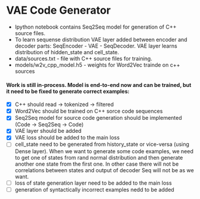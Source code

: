 # VAE Code Generator
- Ipython notebook contains Seq2Seq model for generation of C++ source files.
- To learn sequense distribution VAE layer added between encoder and decoder parts:
SeqEncoder - VAE - SeqDecoder. VAE layer learns distribution of hidden_state and cell_state.
- data/sources.txt - file with C++ source files for training.
- models/w2v_cpp_model.h5 - weights for Word2Vec trainde on c++ sources


#### Work is still in-process. Model is end-to-end now and can be trained, but it need to be fixed to generate correct examples:
- [x] C++ should read -> tokenized -> filtered
- [x] Word2Vec should be trained on C++ sorce code sequences
- [x] Seq2Seq model for source code generation should be implemented (Code -> Seq2Seq -> Code)
- [x] VAE layer should be added
- [x] VAE loss should be added to the main loss
- [ ] cell_state need to be generated from history_state or vice-versa (using Dense layer). When we want to generate some code examples, we need to get one of states from rand normal distribution and then generate another one state from the first one. In other case there will not be correlations between states and output of decoder Seq will not be as we want.  
- [ ] loss of state generation layer need to be added to the main loss
- [ ] generation of syntactically incorrect examples nedd to be added